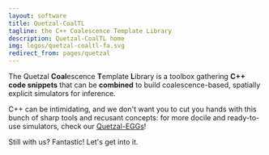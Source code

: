 ```yaml
---
layout: software
title: Quetzal-CoalTL
tagline: the C++ Coalescence Template Library
description: Quetzal-CoalTL home
img: logos/quetzal-coaltl-fa.svg
redirect_from: pages/quetzal
---
```


The Quetzal **Coal**escence **T**emplate **L**ibrary is a toolbox gathering
**C++ code snippets** that can be **combined** to build coalescence-based, spatially explicit simulators
for inference.

C++ can be intimidating, and we don't want you to cut you hands with this bunch of sharp tools and recusant concepts: for more docile and ready-to-use simulators, check our [Quetzal-EGGs](/quetzal-EGGS/home.md)!

Still with us? Fantastic! Let's get into it.
